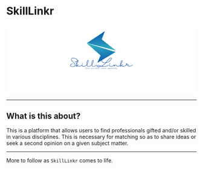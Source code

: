 # SkillLinkr

<div id="1" style="text-align: center; display: flex; justify-content: center;">
    <img src="imgs/1.png" style="max-width: 100%; height: auto;">
</div>

---

## What is this about?

This is a platform that allows users to find professionals gifted and/or skilled in various disciplines. This is necessary for matching so as to share ideas or seek a second opinion on a given subject matter.

---
More to follow as `SkillLinkr` comes to life.
